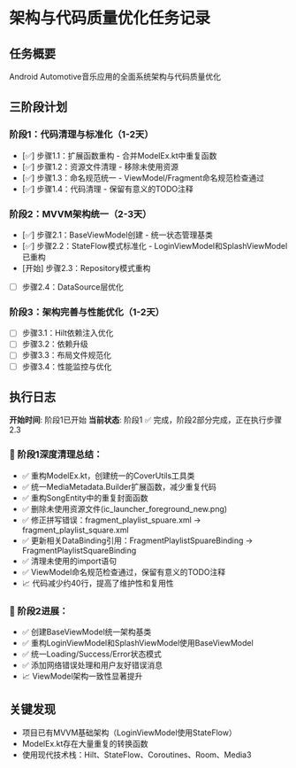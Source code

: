 # 架构与代码质量优化任务记录

## 任务概要
Android Automotive音乐应用的全面系统架构与代码质量优化

## 三阶段计划
### 阶段1：代码清理与标准化（1-2天）
- [✅] 步骤1.1：扩展函数重构 - 合并ModelEx.kt中重复函数
- [✅] 步骤1.2：资源文件清理 - 移除未使用资源
- [✅] 步骤1.3：命名规范统一 - ViewModel/Fragment命名规范检查通过  
- [✅] 步骤1.4：代码清理 - 保留有意义的TODO注释

### 阶段2：MVVM架构统一（2-3天）
- [✅] 步骤2.1：BaseViewModel创建 - 统一状态管理基类
- [✅] 步骤2.2：StateFlow模式标准化 - LoginViewModel和SplashViewModel已重构
- [开始] 步骤2.3：Repository模式重构
- [ ] 步骤2.4：DataSource层优化

### 阶段3：架构完善与性能优化（1-2天）
- [ ] 步骤3.1：Hilt依赖注入优化
- [ ] 步骤3.2：依赖升级
- [ ] 步骤3.3：布局文件规范化
- [ ] 步骤3.4：性能监控与优化

## 执行日志
**开始时间**: 阶段1已开始
**当前状态**: 阶段1 ✅ 完成，阶段2部分完成，正在执行步骤2.3

### 🎉 阶段1深度清理总结：
- ✅ 重构ModelEx.kt，创建统一的CoverUtils工具类
- ✅ 统一MediaMetadata.Builder扩展函数，减少重复代码  
- ✅ 重构SongEntity中的重复封面函数
- ✅ 删除未使用资源文件(ic_launcher_foreground_new.png)
- ✅ 修正拼写错误：fragment_playlist_spuare.xml → fragment_playlist_square.xml
- ✅ 更新相关DataBinding引用：FragmentPlaylistSpuareBinding → FragmentPlaylistSquareBinding
- ✅ 清理未使用的import语句
- ✅ ViewModel命名规范检查通过，保留有意义的TODO注释
- 📈 代码减少约40行，提高了维护性和复用性

### 🚀 阶段2进展：
- ✅ 创建BaseViewModel统一架构基类
- ✅ 重构LoginViewModel和SplashViewModel使用BaseViewModel
- ✅ 统一Loading/Success/Error状态模式
- ✅ 添加网络错误处理和用户友好错误消息
- 📈 ViewModel架构一致性显著提升

## 关键发现
- 项目已有MVVM基础架构（LoginViewModel使用StateFlow）
- ModelEx.kt存在大量重复的转换函数
- 使用现代技术栈：Hilt、StateFlow、Coroutines、Room、Media3 